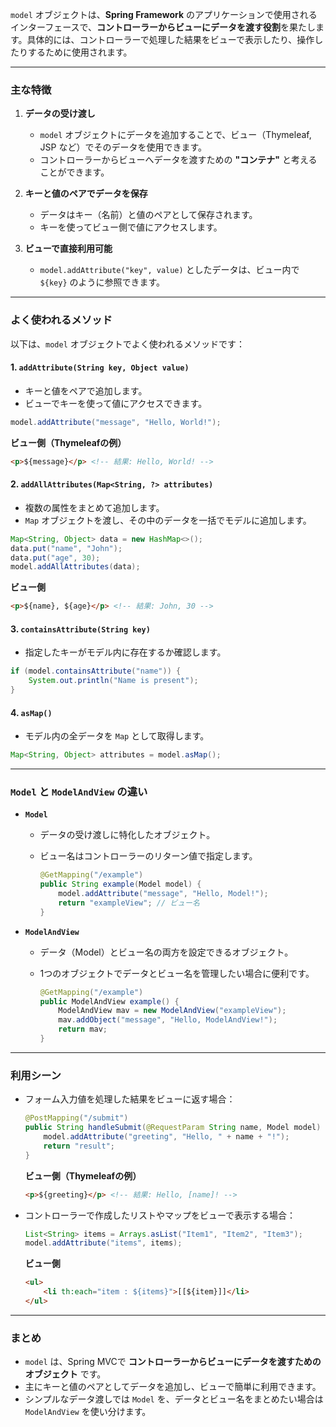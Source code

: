 `model` オブジェクトは、**Spring Framework** のアプリケーションで使用されるインターフェースで、**コントローラーからビューにデータを渡す役割**を果たします。具体的には、コントローラーで処理した結果をビューで表示したり、操作したりするために使用されます。

---

### **主な特徴**
1. **データの受け渡し**  
   - `model` オブジェクトにデータを追加することで、ビュー（Thymeleaf, JSP など）でそのデータを使用できます。
   - コントローラーからビューへデータを渡すための **"コンテナ"** と考えることができます。

2. **キーと値のペアでデータを保存**  
   - データはキー（名前）と値のペアとして保存されます。
   - キーを使ってビュー側で値にアクセスします。

3. **ビューで直接利用可能**  
   - `model.addAttribute("key", value)` としたデータは、ビュー内で `${key}` のように参照できます。

---

### **よく使われるメソッド**
以下は、`model` オブジェクトでよく使われるメソッドです：

#### **1. `addAttribute(String key, Object value)`**
   - キーと値をペアで追加します。
   - ビューでキーを使って値にアクセスできます。

   ```java
   model.addAttribute("message", "Hello, World!");
   ```

   **ビュー側（Thymeleafの例）**
   ```html
   <p>${message}</p> <!-- 結果: Hello, World! -->
   ```

#### **2. `addAllAttributes(Map<String, ?> attributes)`**
   - 複数の属性をまとめて追加します。
   - `Map` オブジェクトを渡し、その中のデータを一括でモデルに追加します。

   ```java
   Map<String, Object> data = new HashMap<>();
   data.put("name", "John");
   data.put("age", 30);
   model.addAllAttributes(data);
   ```

   **ビュー側**
   ```html
   <p>${name}, ${age}</p> <!-- 結果: John, 30 -->
   ```

#### **3. `containsAttribute(String key)`**
   - 指定したキーがモデル内に存在するか確認します。

   ```java
   if (model.containsAttribute("name")) {
       System.out.println("Name is present");
   }
   ```

#### **4. `asMap()`**
   - モデル内の全データを `Map` として取得します。

   ```java
   Map<String, Object> attributes = model.asMap();
   ```

---

### **`Model` と `ModelAndView` の違い**
- **`Model`**
  - データの受け渡しに特化したオブジェクト。
  - ビュー名はコントローラーのリターン値で指定します。

    ```java
    @GetMapping("/example")
    public String example(Model model) {
        model.addAttribute("message", "Hello, Model!");
        return "exampleView"; // ビュー名
    }
    ```

- **`ModelAndView`**
  - データ（Model）とビュー名の両方を設定できるオブジェクト。
  - 1つのオブジェクトでデータとビュー名を管理したい場合に便利です。

    ```java
    @GetMapping("/example")
    public ModelAndView example() {
        ModelAndView mav = new ModelAndView("exampleView");
        mav.addObject("message", "Hello, ModelAndView!");
        return mav;
    }
    ```

---

### **利用シーン**
- フォーム入力値を処理した結果をビューに返す場合：
  ```java
  @PostMapping("/submit")
  public String handleSubmit(@RequestParam String name, Model model) {
      model.addAttribute("greeting", "Hello, " + name + "!");
      return "result";
  }
  ```

  **ビュー側（Thymeleafの例）**
  ```html
  <p>${greeting}</p> <!-- 結果: Hello, [name]! -->
  ```

- コントローラーで作成したリストやマップをビューで表示する場合：
  ```java
  List<String> items = Arrays.asList("Item1", "Item2", "Item3");
  model.addAttribute("items", items);
  ```

  **ビュー側**
  ```html
  <ul>
      <li th:each="item : ${items}">[[${item}]]</li>
  </ul>
  ```

---

### **まとめ**
- `model` は、Spring MVCで **コントローラーからビューにデータを渡すためのオブジェクト** です。
- 主にキーと値のペアとしてデータを追加し、ビューで簡単に利用できます。
- シンプルなデータ渡しでは `Model` を、データとビュー名をまとめたい場合は `ModelAndView` を使い分けます。
